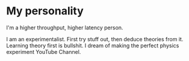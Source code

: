 # My personality

I'm a higher throughput, higher latency person.

I am an experimentalist. First try stuff out, then deduce theories from it. Learning theory first is bullshit. I dream of making the perfect physics experiment YouTube Channel.
